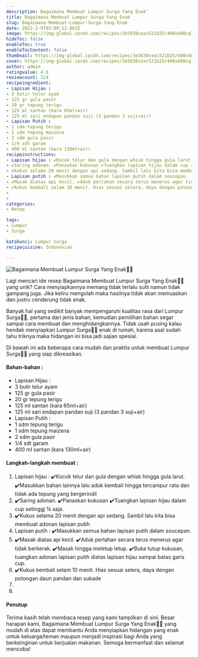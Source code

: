 ```yaml
---
description: Bagaimana Membuat Lumpur Surga Yang Enak"
title: Bagaimana Membuat Lumpur Surga Yang Enak
slug: Bagaimana-Membuat-Lumpur-Surga-Yang-Enak
date: 2022-2-9T03:09:12.063Z
image: https://img-global.cpcdn.com/recipes/3e5830ceac521b25/400x400cq70/photo.jpg
hideToc: false
enableToc: true
enableTocContent: false
thumbnail: https://img-global.cpcdn.com/recipes/3e5830ceac521b25/400x400cq70/photo.jpg
cover: https://img-global.cpcdn.com/recipes/3e5830ceac521b25/400x400cq70/photo.jpg
author: admin
ratingvalue: 4.8
reviewcount: 124
recipeingredient:
- Lapisan Hijau :
- 3 butir telur ayam
- 125 gr gula pasir
- 20 gr tepung terigu
- 125 ml santan (kara 65ml+air)
- 125 ml sari endapan pandan suji (3 pandan 3 suji+air)
- Lapisan Putih :
- 1 sdm tepung terigu
- 1 sdm tepung maizena
- 2 sdm gula pasir
- 1/4 sdt garam
- 400 ml santan (kara 130ml+air)
recipeinstructions:
- Lapisan hijau : ✔️Kocok telur dan gula dengan whisk hingga gula larut. ✔️Masukkan bahan lainnya lalu aduk kembali hingga tercampur rata dan tidak ada tepung yang bergerindil
- ✔️Saring adonan. ✔️Panaskan kukusan ✔️Tuangkan lapisan hijau dalam cup setinggj ¾ saja.
- ✔️Kukus selama 20 menit dengan api sedang. Sambil lalu kita bisa membuat adonan lapisan putih
- Lapisan putih : ✔️Masukkan semua bahan lapisan putih dalam soucepan.
- ✔️Masak diatas api kecil. ✔️Aduk perlahan secara terus menerus agar tidak berkerak. ✔️Masak hingga meletup letup. ✔️Buka tutup kukusan, tuangkan adonan lapisan putih diatas lapisan hijau sampai batas garis cup.
- ✔️Kukus kembali selam 10 menit. Hias sesuai selera, daya dengan potongan daun pandan dan sukade
- 
- 
categories:
- Resep

tags:
- Lumpur
- Surga

katakunci: Lumpur Surga
recipecuisine: Indonesian

---
```


![Bagaimana Membuat Lumpur Surga Yang Enak👩‍🍳](https://img-global.cpcdn.com/recipes/3e5830ceac521b25/400x400cq70/photo.jpg)

Lagi mencari ide resep Bagaimana Membuat Lumpur Surga Yang Enak👩‍🍳 yang unik? Cara menyiapkannya memang tidak terlalu sulit namun tidak gampang juga. Jika keliru mengolah maka hasilnya tidak akan memuaskan dan justru cenderung tidak enak.

Banyak hal yang sedikit banyak mempengaruhi kualitas rasa dari Lumpur Surga👩‍🍳, pertama dari jenis bahan, kemudian pemilihan bahan segar sampai cara membuat dan menghidangkannya. Tidak usah pusing kalau hendak menyiapkan Lumpur Surga👩‍🍳 enak di rumah, karena asal sudah tahu triknya maka hidangan ini bisa jadi sajian spesial.

Di bawah ini ada beberapa cara mudah dan praktis untuk membuat Lumpur Surga👩‍🍳 yang siap dikreasikan.

<!--inarticleads1-->

#### Bahan-bahan :

- Lapisan Hijau :
- 3 butir telur ayam
- 125 gr gula pasir
- 20 gr tepung terigu
- 125 ml santan (kara 65ml+air)
- 125 ml sari endapan pandan suji (3 pandan 3 suji+air)
- Lapisan Putih :
- 1 sdm tepung terigu
- 1 sdm tepung maizena
- 2 sdm gula pasir
- 1/4 sdt garam
- 400 ml santan (kara 130ml+air)

<!--inarticleads2-->

#### Langkah-langkah membuat :

1. Lapisan hijau : ✔️Kocok telur dan gula dengan whisk hingga gula larut. ✔️Masukkan bahan lainnya lalu aduk kembali hingga tercampur rata dan tidak ada tepung yang bergerindil
1. ✔️Saring adonan. ✔️Panaskan kukusan ✔️Tuangkan lapisan hijau dalam cup setinggj ¾ saja.
1. ✔️Kukus selama 20 menit dengan api sedang. Sambil lalu kita bisa membuat adonan lapisan putih
1. Lapisan putih : ✔️Masukkan semua bahan lapisan putih dalam soucepan.
1. ✔️Masak diatas api kecil. ✔️Aduk perlahan secara terus menerus agar tidak berkerak. ✔️Masak hingga meletup letup. ✔️Buka tutup kukusan, tuangkan adonan lapisan putih diatas lapisan hijau sampai batas garis cup.
1. ✔️Kukus kembali selam 10 menit. Hias sesuai selera, daya dengan potongan daun pandan dan sukade
1. 
1. 

#### Penutup

Terima kasih telah membaca resep yang kami tampilkan di sini. Besar harapan kami, Bagaimana Membuat Lumpur Surga Yang Enak👩‍🍳 yang mudah di atas dapat membantu Anda menyiapkan hidangan yang enak untuk keluarga/teman maupun menjadi inspirasi bagi Anda yang berkeinginan untuk berjualan makanan. Semoga bermanfaat dan selamat mencoba!